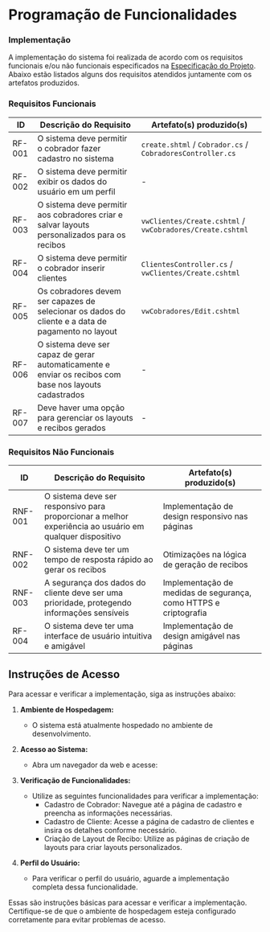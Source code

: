 # Programação de Funcionalidades

### Implementação

A implementação do sistema foi realizada de acordo com os requisitos funcionais e/ou não funcionais especificados na [Especificação do Projeto](/docs/2-Especificação%20do%20Projeto.md). Abaixo estão listados alguns dos requisitos atendidos juntamente com os artefatos produzidos.

### Requisitos Funcionais

| ID    | Descrição do Requisito  | Artefato(s) produzido(s) |
|-------|--------------------------|--------------------------|
| RF-001 | O sistema deve permitir o cobrador fazer cadastro no sistema | `create.shtml` / `Cobrador.cs` / `CobradoresController.cs` | 
| RF-002 | O sistema deve permitir exibir os dados do usuário em um perfil | - |
| RF-003 | O sistema deve permitir aos cobradores criar e salvar layouts personalizados para os recibos | `vwClientes/Create.cshtml` / `vwCobradores/Create.cshtml` |
| RF-004 | O sistema deve permitir o cobrador inserir clientes | `ClientesController.cs` / `vwClientes/Create.cshtml` |
| RF-005 | Os cobradores devem ser capazes de selecionar os dados do cliente e a data de pagamento no layout | `vwCobradores/Edit.cshtml` |
| RF-006 | O sistema deve ser capaz de gerar automaticamente e enviar os recibos com base nos layouts cadastrados | - |
| RF-007 | Deve haver uma opção para gerenciar os layouts e recibos gerados | - |

### Requisitos Não Funcionais

| ID    | Descrição do Requisito  | Artefato(s) produzido(s) |
|-------|--------------------------|--------------------------|
| RNF-001 | O sistema deve ser responsivo para proporcionar a melhor experiência ao usuário em qualquer dispositivo | Implementação de design responsivo nas páginas |
| RNF-002 | O sistema deve ter um tempo de resposta rápido ao gerar os recibos | Otimizações na lógica de geração de recibos |
| RNF-003 | A segurança dos dados do cliente deve ser uma prioridade, protegendo informações sensíveis | Implementação de medidas de segurança, como HTTPS e criptografia |
| RF-004 | O sistema deve ter uma interface de usuário intuitiva e amigável | Implementação de design amigável nas páginas |

## Instruções de Acesso

Para acessar e verificar a implementação, siga as instruções abaixo:

1. **Ambiente de Hospedagem:**
   - O sistema está atualmente hospedado no ambiente de desenvolvimento.

2. **Acesso ao Sistema:**
   - Abra um navegador da web e acesse:

3. **Verificação de Funcionalidades:**
   - Utilize as seguintes funcionalidades para verificar a implementação:
     - Cadastro de Cobrador: Navegue até a página de cadastro e preencha as informações necessárias.
     - Cadastro de Cliente: Acesse a página de cadastro de clientes e insira os detalhes conforme necessário.
     - Criação de Layout de Recibo: Utilize as páginas de criação de layouts para criar layouts personalizados.

4. **Perfil do Usuário:**
   - Para verificar o perfil do usuário, aguarde a implementação completa dessa funcionalidade.

Essas são instruções básicas para acessar e verificar a implementação. Certifique-se de que o ambiente de hospedagem esteja configurado corretamente para evitar problemas de acesso.
